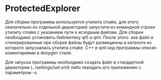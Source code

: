 # ProtectedExplorer

Для сборки программы используется утилита cmake, для этого (желательно из отдельной дериктории) 
запустите из командной строки утилиту cmake с указанием пути к исходным файлам. 
Для сборки необходимо установить библиотеку qt5 и qml. После этого .exe файл и сгенерированные 
при сборке файлы будут размещенны в каталоге из которого запускалась утилита cmake.
C++ и qml код программы описан коминтариями в doxygen стиле.

Для запуска программы необходимо создать файл в стандартной дериктории (../settings/set.xml) 
либо передать его приложению с параметром -s.
